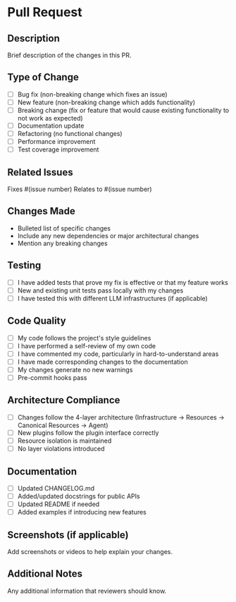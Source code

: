# Pull Request

## Description
Brief description of the changes in this PR.

## Type of Change
- [ ] Bug fix (non-breaking change which fixes an issue)
- [ ] New feature (non-breaking change which adds functionality)
- [ ] Breaking change (fix or feature that would cause existing functionality to not work as expected)
- [ ] Documentation update
- [ ] Refactoring (no functional changes)
- [ ] Performance improvement
- [ ] Test coverage improvement

## Related Issues
Fixes #(issue number)
Relates to #(issue number)

## Changes Made
- Bulleted list of specific changes
- Include any new dependencies or major architectural changes
- Mention any breaking changes

## Testing
- [ ] I have added tests that prove my fix is effective or that my feature works
- [ ] New and existing unit tests pass locally with my changes
- [ ] I have tested this with different LLM infrastructures (if applicable)

## Code Quality
- [ ] My code follows the project's style guidelines
- [ ] I have performed a self-review of my own code
- [ ] I have commented my code, particularly in hard-to-understand areas
- [ ] I have made corresponding changes to the documentation
- [ ] My changes generate no new warnings
- [ ] Pre-commit hooks pass

## Architecture Compliance
- [ ] Changes follow the 4-layer architecture (Infrastructure → Resources → Canonical Resources → Agent)
- [ ] New plugins follow the plugin interface correctly
- [ ] Resource isolation is maintained
- [ ] No layer violations introduced

## Documentation
- [ ] Updated CHANGELOG.md
- [ ] Added/updated docstrings for public APIs
- [ ] Updated README if needed
- [ ] Added examples if introducing new features

## Screenshots (if applicable)
Add screenshots or videos to help explain your changes.

## Additional Notes
Any additional information that reviewers should know.
